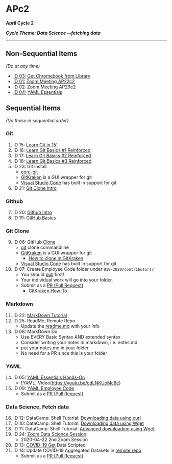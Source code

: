 # APc2 #
**April Cycle 2**

***Cycle Theme: Data Science --fetching data***

---

## Non-Sequential Items ##
*(Do at any time)*

- [ID 03:](https://docs.google.com/spreadsheets/d/1hjcODF8zMXXyGpC9IjtroCHaHYk9uijV0r1uIUnaFeo/edit?usp=sharing) [Get Chromebook from Library](https://helpwiki.evergreen.edu/wiki/index.php/Chromebooks)
- [ID 01:](https://docs.google.com/spreadsheets/d/1hjcODF8zMXXyGpC9IjtroCHaHYk9uijV0r1uIUnaFeo/edit?usp=sharing)	[Zoom Meeting AP22c2](https://evergreen.zoom.us/j/9670119923)
- [ID 02:](https://docs.google.com/spreadsheets/d/1hjcODF8zMXXyGpC9IjtroCHaHYk9uijV0r1uIUnaFeo/edit?usp=sharing)	[Zoom Meeting AP29c2](https://evergreen.zoom.us/j/9670119923)
- [ID 04:](https://docs.google.com/spreadsheets/d/1hjcODF8zMXXyGpC9IjtroCHaHYk9uijV0r1uIUnaFeo/edit?usp=sharing)	[YAML Essentials](https://linuxacademy.com/cp/modules/view/id/276?redirect_uri=https://app.linuxacademy.com/search?query=yaml)


## Sequential Items ##
*(Do these in sequential order)*

### Git ###

1. ID 15:	[Learn Git in 15'](https://youtu.be/USjZcfj8yxE)
2. ID 16:	[Learn Git Basics #1 Reinforced](https://youtu.be/8oRjP8yj2Wo)
3. ID 17:	[Learn Git Basics #2 Reinforced](https://youtu.be/uhtzxPU7Bz0)
4. ID 18:	[Learn Git Basics #3 Reinforced](https://youtu.be/wmnSyrRBKTw)
5. ID 23:	Git install
	- [core-git](https://www.git-scm.com/downloads)
	- [GitKraken](https://www.gitkraken.com) is a GUI wrapper for git
	- [Visual Studio Code](https://code.visualstudio.com/) has built in support for git
6. ID 21:	[Git Clone Intro](https://youtu.be/rBbbOouhI-s)


### Github ###

7. ID 20:	[Github Intro](https://youtu.be/w3jLJU7DT5E)
8. ID 19:	[GitHub Basics](https://youtu.be/UmX4kyB2wfg)


### Git Clone ###
9. ID 06:	GitHub [Clone](https://help.github.com/en/github/creating-cloning-and-archiving-repositories/cloning-a-repository-from-github)
	- [git](https://www.git-scm.com/docs/git-clone) clone commandline 
	- [GitKraken](https://www.gitkraken.com) is a GUI wrapper for git
		- [How to clone in GitKraken](https://youtu.be/Lb4yvfrX_7I)
	- [Visual Studio Code](https://code.visualstudio.com/) has built in support for git
10. ID 07:	Create Employee Code folder under `019-2020/contributors/`
	- You should [pull](https://www.git-scm.com/docs/git-pull) first!
	- Your individual work will go into your folder.
	- Submit as a [PR (Pull Request)](https://help.github.com/en/github/collaborating-with-issues-and-pull-requests/about-pull-requests)
		- [GitKraken How-To](https://youtu.be/2VX1ISk9XH8)


### Markdown ###
11. ID 22:	[MarkDown Tutorial](https://youtu.be/HUBNt18RFbo)
12. ID 25:	ReadMe, Remote Repo
	- Update the [readme.md](https://github.com/cal-sc/2019-2020/blob/master/README.md) with your info
13. ID 08:	MarkDown Do
	- Use EVERY Basic Syntax AND extended syntax
	- Consider writing your notes in markdown, i.e. notes.md
	- put your notes.md in your folder
	- No need for a PR since this is your folder


### YAML ###
14. ID 05:	[YAML Essentials Hands-On](https://linuxacademy.com/cp/modules/view/id/276?redirect_uri=https://app.linuxacademy.com/search?query=yaml)
	- [YAML] Video(https://youtu.be/cdLNKUoMc6c)
15. ID 09:	[YAML Employee Code](https://github.com/cal-sc/2019-2020/blob/master/contributors/Contributer_Codes.yml)
	- Submit as a [PR (Pull Request)](https://help.github.com/en/github/collaborating-with-issues-and-pull-requests/about-pull-requests)


### Data Science, Fetch data ###
16. ID 12:	DataCamp: Shell Tutorial: [Downloading data using curl](https://youtu.be/OdAQPih7glM)
17. ID 10:	DataCamp: Shell Tutorial: [Downloading data using Wget](https://youtu.be/0_DPvrNJwpE)
18. ID 11:	DataCamp: Shell Tutorial: [Advanced downloading using Wget](https://youtu.be/jY6wRy4s9R8)
19. ID 24:	[Zoom Data Science Session](https://evergreen.zoom.us/j/9670119923)
	- 2020-04-22 2nd Zoom Session 
20. ID 13:	[COVID-19 Get](https://github.com/cal-sc/2019-2020/blob/master/data/SARS-CoV-2--COVID-19_DataSources.md) Data Scripted
21. ID 14:	Update COVID-19 Aggregated Datasets in [remote repo](https://github.com/cal-sc/2019-2020/tree/master/data)
	- Submit as a [PR (Pull Request)](https://help.github.com/en/github/collaborating-with-issues-and-pull-requests/about-pull-requests)